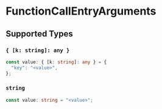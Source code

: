 # FunctionCallEntryArguments


## Supported Types

### `{ [k: string]: any }`

```typescript
const value: { [k: string]: any } = {
  "key": "<value>",
};
```

### `string`

```typescript
const value: string = "<value>";
```

